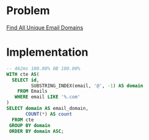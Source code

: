 # Problem

[Find All Unique Email Domains](https://leetcode.com/problems/find-all-unique-email-domains/)

# Implementation

```sql
-- 462ms 100.00% 0B 100.00%
WITH cte AS(
  SELECT id,
         SUBSTRING_INDEX(email, '@', -1) AS domain
    FROM Emails
   WHERE email LIKE '%.com' 
)
SELECT domain AS email_domain,
       COUNT(*) AS count
  FROM cte
 GROUP BY domain
 ORDER BY domain ASC;
```
